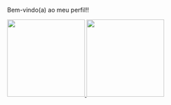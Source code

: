 Bem-vindo(a) ao meu perfil!!
 <div>
   <a href="https://github.com/Mario-Luis">
   <img height="180em" src="https://github-readme-stats.vercel.app/api?username=yLeo0&show_icons=true&theme=tokyonight&include_all_commits=true&count_private=true"/>
   <img height="180em" src="https://github-readme-stats.vercel.app/api/top-langs/?username=yLeo0&layout=compact&langs_count=6&theme=tokyonight"/>
</div>
